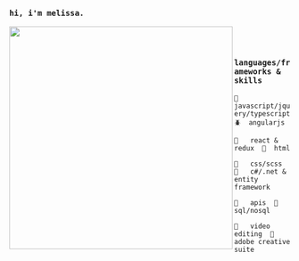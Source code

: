 ### `hi, i'm melissa.`

<img src="https://user-images.githubusercontent.com/5186289/158728047-88f66a90-1533-43e6-af10-e9f95d485fb8.png" width="400" align="left" />

<br>
<br>

### `languages/frameworks & skills`

`🌈  javascript/jquery/typescript  🪲  angularjs  ` 

`🌿   react & redux  🌷  html  `

`🐝   css/scss  🌙   c#/.net & entity framework  `

`🦠   apis  🔮  sql/nosql  `

`🍃   video editing  🍉   adobe creative suite`


